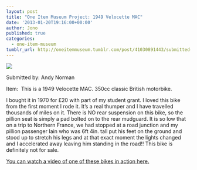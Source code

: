 ```yaml
---
layout: post
title: "One Item Museum Project: 1949 Velocette MAC"
date: '2013-01-20T19:16:00+00:00'
author: Jono
published: true
categories:
  - one-item-museum
tumblr_url: http://oneitemmuseum.tumblr.com/post/41030891443/submitted-by-andy-norman-item-this-is-a-1949
---
```

<img src="https://ellis.scot/uploads/2013/01/motorbike.jpg" />

Submitted by: Andy Norman

Item:  This is a 1949 Velocette MAC. 350cc classic British motorbike.

I bought it in 1970 for £20 with part of my student grant. I loved this bike from the first moment I rode it. It’s a real thumper and I have travelled thousands of miles on it. There is NO rear suspension on this bike, so the pillion seat is simply a pad bolted on to the rear mudguard. It is so low that on a trip to Northern France, we had stopped at a road junction and my pillion passenger Iain who was 6ft 4in. tall put his feet on the ground and stood up to stretch his legs and at that exact moment the lights changed and I accelerated away leaving him standing in the road!! This bike is definitely not for sale.

<a href="https://www.youtube.com/watch?v=tZzkpGHS094">You can watch a video of one of these bikes in action here.</a>
